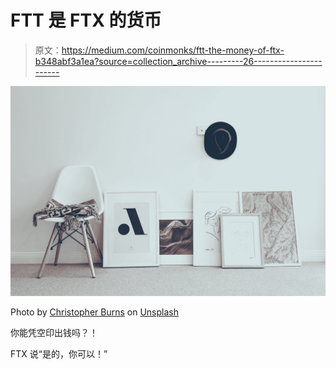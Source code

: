 # FTT 是 FTX 的货币

> 原文：<https://medium.com/coinmonks/ftt-the-money-of-ftx-b348abf3a1ea?source=collection_archive---------26----------------------->

![](img/a6ab76584991a59f89fd1578ded9fab6.png)

Photo by [Christopher Burns](https://unsplash.com/@christopher__burns?utm_source=medium&utm_medium=referral) on [Unsplash](https://unsplash.com?utm_source=medium&utm_medium=referral)

你能凭空印出钱吗？！

FTX 说“是的，你可以！”
